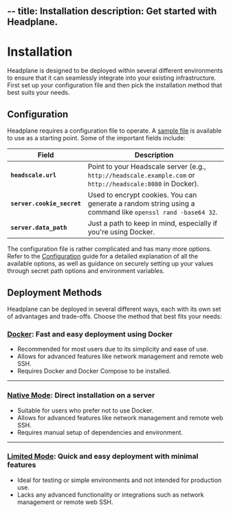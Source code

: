 --
title: Installation
description: Get started with Headplane.
---

# Installation

Headplane is designed to be deployed within several different environments to
ensure that it can seamlessly integrate into your existing infrastructure. First
set up your configuration file and then pick the installation method that best
suits your needs.

## Configuration
Headplane requires a configuration file to operate. A
[sample file](https://github.com/tale/headplane/blob/main/config.example.yaml)
is available to use as a starting point. Some of the important fields include:

| Field               | Description                                            |
|---------------------|--------------------------------------------------------|
| **`headscale.url`** | Point to your Headscale server (e.g., `http://headscale.example.com` or `http://headscale:8080` in Docker). |
| **`server.cookie_secret`** | Used to encrypt cookies. You can generate a random string using a command like `openssl rand -base64 32`. |
| **`server.data_path`** | Just a path to keep in mind, especially if you're using Docker. |

The configuration file is rather complicated and has many more options. Refer to
the [Configuration](../configuration.md) guide for a detailed explanation of all
the available options, as well as guidance on securely setting up your values
through secret path options and environment variables.

## Deployment Methods
Headplane can be deployed in several different ways, each with its own set of
advantages and trade-offs. Choose the method that best fits your needs:

### [Docker](./docker.md): Fast and easy deployment using Docker
  - Recommended for most users due to its simplicity and ease of use.
  - Allows for advanced features like network management and remote web SSH.
  - Requires Docker and Docker Compose to be installed.

---

### [Native Mode](./native-mode.md): Direct installation on a server
  - Suitable for users who prefer not to use Docker.
  - Allows for advanced features like network management and remote web SSH.
  - Requires manual setup of dependencies and environment.

---

### [Limited Mode](./limited-mode.md): Quick and easy deployment with minimal features
  - Ideal for testing or simple environments and not intended for production use.
  - Lacks any advanced functionality or integrations such as network management
  or remote web SSH.
